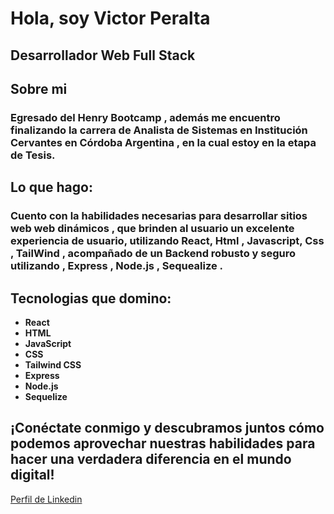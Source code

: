 
# Hola, soy Victor Peralta
## Desarrollador Web Full Stack
## Sobre mi
### Egresado del Henry Bootcamp , además me encuentro finalizando la carrera de Analista de Sistemas en Institución Cervantes en Córdoba Argentina , en la cual estoy en la etapa de Tesis.
## Lo que hago:
### Cuento con la habilidades necesarias para desarrollar  sitios web web dinámicos , que brinden al usuario un excelente experiencia de usuario, utilizando React, Html , Javascript, Css , TailWind ,  acompañado de un Backend robusto y seguro utilizando , Express , Node.js , Sequealize .


## Tecnologias que domino:
- **React**
- **HTML**
- **JavaScript**
- **CSS**
- **Tailwind CSS**
- **Express**
- **Node.js**
- **Sequelize**

## ¡Conéctate conmigo y descubramos juntos cómo podemos aprovechar nuestras habilidades para hacer una verdadera diferencia en el mundo digital!
[Perfil de Linkedin](https://www.linkedin.com/in/victor-peralta-905302275/)




    

